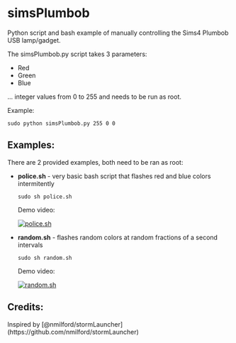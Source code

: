 simsPlumbob
===========

Python script and bash example of manually controlling the Sims4 Plumbob USB lamp/gadget.

The simsPlumbob.py script takes 3 parameters:
* Red
* Green
* Blue

... integer values from 0 to 255 and needs to be run as root.

Example:<br/>
```
sudo python simsPlumbob.py 255 0 0
```

<h2>Examples:</h2>

There are 2 provided examples, both need to be ran as root:
* **police.sh** - very basic bash script that flashes red and blue colors intermitently

  ```
  sudo sh police.sh
  ```

  Demo video: 

  [![police.sh](https://img.youtube.com/vi/LMEzIR6nP1E/hqdefault.jpg)](https://www.youtube.com/watch?v=LMEzIR6nP1E&index=1&list=UUBJp0nTYCg9agz6c7f_1d8A)

* **random.sh** - flashes random colors at random fractions of a second intervals

  ```
  sudo sh random.sh
  ```

  Demo video: 

  [![random.sh](http://img.youtube.com/vi/kklLTXt_osQ/hqdefault.jpg)](https://www.youtube.com/watch?v=kklLTXt_osQ&index=2&list=UUBJp0nTYCg9agz6c7f_1d8A)

<h2>Credits:</h2>
Inspired by [@nmilford/stormLauncher](https://github.com/nmilford/stormLauncher)
